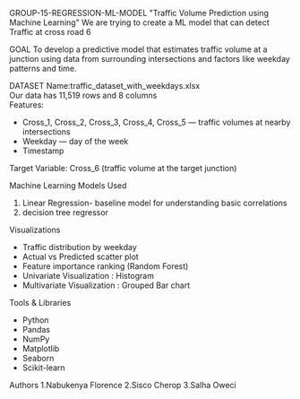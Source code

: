 GROUP-15-REGRESSION-ML-MODEL  "Traffic Volume Prediction using Machine Learning"
We are trying to create a ML model that can detect Traffic at cross road 6

GOAL
To develop a predictive model that estimates traffic volume at a junction using data from surrounding intersections and factors like weekday patterns and time.

DATASET
Name:traffic_dataset_with_weekdays.xlsx  
Our data has 11,519 rows and 8 columns  
Features:
  - Cross_1, Cross_2, Cross_3, Cross_4, Cross_5 — traffic volumes at nearby intersections  
  - Weekday — day of the week
  - Timestamp  
  
Target Variable:
Cross_6 (traffic volume at the target junction)

Machine Learning Models Used
1. Linear Regression- baseline model for understanding basic correlations
2. decision tree regressor

Visualizations
- Traffic distribution by weekday  
- Actual vs Predicted scatter plot  
- Feature importance ranking (Random Forest)
- Univariate Visualization : Histogram
- Multivariate Visualization : Grouped Bar chart 


Tools & Libraries
- Python
- Pandas
- NumPy
- Matplotlib
- Seaborn
- Scikit-learn


Authors
1.Nabukenya Florence
2.Sisco Cherop
3.Salha Oweci


